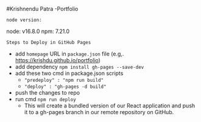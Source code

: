 #Krishnendu Patra -Portfolio

```
node version:
```
node: v16.8.0
npm: 7.21.0

```
Steps to Deploy in GitHub Pages
```
+ add `homepage` URL in `package.json` file (e.g,. https://krishdu.github.io/portfolio)
+ add dependency `npm install gh-pages --save-dev`
+ add these two cmd in package.json scripts
    + `"predeploy" : "npm run build"`
    + `"deploy" : "gh-pages -d build"`
+ push the changes to repo
+ run cmd `npm run deploy`
    + This will create a bundled version of our React application and push it to a gh-pages   branch in our remote repository on GitHub.
